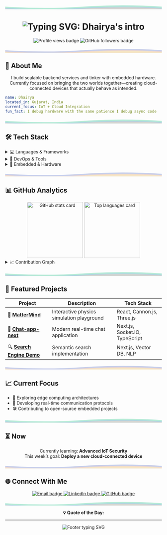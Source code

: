 <!-- Pastel SVG Divider -->
<p align="center">
  <svg width="100%" height="40" viewBox="0 0 1200 40" fill="none" xmlns="http://www.w3.org/2000/svg">
    <path d="M0 20 Q300 40 600 20 T1200 20 V40 H0 V20Z" fill="#B5EAD7"/>
    <path d="M0 30 Q300 50 600 30 T1200 30 V40 H0 V30Z" fill="#A7C7E7" fill-opacity="0.7"/>
    <path d="M0 35 Q300 55 600 35 T1200 35 V40 H0 V35Z" fill="#FFDAC1" fill-opacity="0.5"/>
  </svg>
</p>

<h1 align="center">
  <img src="https://readme-typing-svg.demolab.com?font=Fira+Code&size=32&duration=2800&pause=2000&color=A7C7E7&center=true&vCenter=true&width=600&lines=Hey+there!+I'm+Dhairya+%F0%9F%91%8B;Embedded+%26+Backend+Developer;Turning+coffee+%E2%86%92+code+in+pastel+hues" alt="Typing SVG: Dhairya's intro" />
</h1>

<p align="center">
  <img src="https://komarev.com/ghpvc/?username=Dhairya3391&style=flat-square&color=A7C7E7" alt="Profile views badge" />
  <img src="https://img.shields.io/github/followers/Dhairya3391?style=flat-square&color=B5EAD7&logo=github" alt="GitHub followers badge" />
</p>

<!-- SVG Divider -->
<p align="center">
  <svg width="100%" height="40" viewBox="0 0 1200 40" fill="none" xmlns="http://www.w3.org/2000/svg">
    <path d="M0 20 Q300 40 600 20 T1200 20 V40 H0 V20Z" fill="#C7CEEA"/>
    <path d="M0 30 Q300 50 600 30 T1200 30 V40 H0 V30Z" fill="#FFDAC1" fill-opacity="0.7"/>
    <path d="M0 35 Q300 55 600 35 T1200 35 V40 H0 V35Z" fill="#FFF5BA" fill-opacity="0.5"/>
  </svg>
</p>

## 🚀 About Me

<p align="center">
I build scalable backend services and tinker with embedded hardware. Currently focused on bringing the two worlds together—creating cloud-connected devices that actually behave as intended.
</p>

```yaml
name: Dhairya
located_in: Gujarat, India
current_focus: IoT + Cloud Integration
fun_fact: I debug hardware with the same patience I debug async code
```

<!-- SVG Divider -->
<p align="center">
  <svg width="100%" height="40" viewBox="0 0 1200 40" fill="none" xmlns="http://www.w3.org/2000/svg">
    <path d="M0 20 Q300 40 600 20 T1200 20 V40 H0 V20Z" fill="#B5EAD7"/>
    <path d="M0 30 Q300 50 600 30 T1200 30 V40 H0 V30Z" fill="#A7C7E7" fill-opacity="0.7"/>
    <path d="M0 35 Q300 55 600 35 T1200 35 V40 H0 V35Z" fill="#FFDAC1" fill-opacity="0.5"/>
  </svg>
</p>

## 🛠️ Tech Stack

<details>
<summary>💻 Languages & Frameworks</summary>
<br>

![Python](https://img.shields.io/badge/Python-A7C7E7?style=for-the-badge&logo=python&logoColor=000000)
![C](https://img.shields.io/badge/C-B5EAD7?style=for-the-badge&logo=c&logoColor=000000)
![Go](https://img.shields.io/badge/Go-FFDAC1?style=for-the-badge&logo=go&logoColor=000000)
![FastAPI](https://img.shields.io/badge/FastAPI-C7CEEA?style=for-the-badge&logo=fastapi&logoColor=000000)
![React](https://img.shields.io/badge/React-FFF5BA?style=for-the-badge&logo=react&logoColor=000000)
![Next.js](https://img.shields.io/badge/Next.js-E2E2E2?style=for-the-badge&logo=nextdotjs&logoColor=000000)

</details>

<details>
<summary>🔧 DevOps & Tools</summary>
<br>

![Docker](https://img.shields.io/badge/Docker-B5EAD7?style=for-the-badge&logo=docker&logoColor=000000)
![Kubernetes](https://img.shields.io/badge/Kubernetes-FFF5BA?style=for-the-badge&logo=kubernetes&logoColor=000000)
![GitHub Actions](https://img.shields.io/badge/GitHub%20Actions-A7C7E7?style=for-the-badge&logo=githubactions&logoColor=000000)
![PostgreSQL](https://img.shields.io/badge/PostgreSQL-C7CEEA?style=for-the-badge&logo=postgresql&logoColor=000000)
![Redis](https://img.shields.io/badge/Redis-FFDAC1?style=for-the-badge&logo=redis&logoColor=000000)

</details>

<details>
<summary>🔌 Embedded & Hardware</summary>
<br>

![Arduino](https://img.shields.io/badge/Arduino-FFF5BA?style=for-the-badge&logo=arduino&logoColor=000000)
![Raspberry Pi](https://img.shields.io/badge/Raspberry%20Pi-B5EAD7?style=for-the-badge&logo=raspberrypi&logoColor=000000)
![ESP32](https://img.shields.io/badge/ESP32-A7C7E7?style=for-the-badge&logo=espressif&logoColor=000000)

</details>

<!-- SVG Divider -->
<p align="center">
  <svg width="100%" height="40" viewBox="0 0 1200 40" fill="none" xmlns="http://www.w3.org/2000/svg">
    <path d="M0 20 Q300 40 600 20 T1200 20 V40 H0 V20Z" fill="#C7CEEA"/>
    <path d="M0 30 Q300 50 600 30 T1200 30 V40 H0 V30Z" fill="#FFDAC1" fill-opacity="0.7"/>
    <path d="M0 35 Q300 55 600 35 T1200 35 V40 H0 V35Z" fill="#FFF5BA" fill-opacity="0.5"/>
  </svg>
</p>

## 📊 GitHub Analytics

<div align="center">
  <img height="180em" src="https://github-readme-stats.vercel.app/api?username=Dhairya3391&show_icons=true&hide_border=true&theme=github_dark&title_color=A7C7E7&text_color=B5EAD7&icon_color=FFDAC1&bg_color=00000000" alt="GitHub stats card"/>
  <img height="180em" src="https://github-readme-stats.vercel.app/api/top-langs/?username=Dhairya3391&layout=compact&hide_border=true&theme=github_dark&title_color=A7C7E7&text_color=B5EAD7&bg_color=00000000" alt="Top languages card"/>
</div>

<details>
<summary>📈 Contribution Graph</summary>
<br>
<img src="https://github-readme-activity-graph.vercel.app/graph?username=Dhairya3391&theme=github-compact&hide_border=true&custom_title=Contribution%20Graph" alt="Contribution graph"/>
</details>

<!-- SVG Divider -->
<p align="center">
  <svg width="100%" height="40" viewBox="0 0 1200 40" fill="none" xmlns="http://www.w3.org/2000/svg">
    <path d="M0 20 Q300 40 600 20 T1200 20 V40 H0 V20Z" fill="#B5EAD7"/>
    <path d="M0 30 Q300 50 600 30 T1200 30 V40 H0 V30Z" fill="#A7C7E7" fill-opacity="0.7"/>
    <path d="M0 35 Q300 55 600 35 T1200 35 V40 H0 V35Z" fill="#FFDAC1" fill-opacity="0.5"/>
  </svg>
</p>

## 🎯 Featured Projects

<div align="center">

| Project                                                                        | Description                               | Tech Stack                     |
| ------------------------------------------------------------------------------ | ----------------------------------------- | ------------------------------ |
| 🧠 **[MatterMind](https://github.com/Dhairya3391/MatterMind)**                 | Interactive physics simulation playground | React, Cannon.js, Three.js     |
| 💬 **[Chat-app-next](https://github.com/Dhairya3391/chat-app-next)**           | Modern real-time chat application         | Next.js, Socket.IO, TypeScript |
| 🔍 **[Search Engine Demo](https://github.com/Dhairya3391/search-engine-demo)** | Semantic search implementation            | Next.js, Vector DB, NLP        |

</div>

<!-- SVG Divider -->
<p align="center">
  <svg width="100%" height="40" viewBox="0 0 1200 40" fill="none" xmlns="http://www.w3.org/2000/svg">
    <path d="M0 20 Q300 40 600 20 T1200 20 V40 H0 V20Z" fill="#C7CEEA"/>
    <path d="M0 30 Q300 50 600 30 T1200 30 V40 H0 V30Z" fill="#FFDAC1" fill-opacity="0.7"/>
    <path d="M0 35 Q300 55 600 35 T1200 35 V40 H0 V35Z" fill="#FFF5BA" fill-opacity="0.5"/>
  </svg>
</p>

## 📈 Current Focus

- 🚀 Exploring edge computing architectures
- 📡 Developing real-time communication protocols
- 🛠️ Contributing to open-source embedded projects

<!-- SVG Divider -->
<p align="center">
  <svg width="100%" height="40" viewBox="0 0 1200 40" fill="none" xmlns="http://www.w3.org/2000/svg">
    <path d="M0 20 Q300 40 600 20 T1200 20 V40 H0 V20Z" fill="#B5EAD7"/>
    <path d="M0 30 Q300 50 600 30 T1200 30 V40 H0 V30Z" fill="#A7C7E7" fill-opacity="0.7"/>
    <path d="M0 35 Q300 55 600 35 T1200 35 V40 H0 V35Z" fill="#FFDAC1" fill-opacity="0.5"/>
  </svg>
</p>

## ⏳ Now

<p align="center">
Currently learning: <b>Advanced IoT Security</b> <br/>
This week’s goal: <b>Deploy a new cloud-connected device</b>
</p>

<!-- SVG Divider -->
<p align="center">
  <svg width="100%" height="40" viewBox="0 0 1200 40" fill="none" xmlns="http://www.w3.org/2000/svg">
    <path d="M0 20 Q300 40 600 20 T1200 20 V40 H0 V20Z" fill="#C7CEEA"/>
    <path d="M0 30 Q300 50 600 30 T1200 30 V40 H0 V30Z" fill="#FFDAC1" fill-opacity="0.7"/>
    <path d="M0 35 Q300 55 600 35 T1200 35 V40 H0 V35Z" fill="#FFF5BA" fill-opacity="0.5"/>
  </svg>
</p>

## 🌐 Connect With Me

<p align="center">
  <a href="mailto:dhairyaadroja3391@gmail.com">
    <img src="https://img.shields.io/badge/Email-A7C7E7?style=for-the-badge&logo=gmail&logoColor=000000" alt="Email badge"/>
  </a>
  <a href="https://www.linkedin.com/in/dhairya3391/">
    <img src="https://img.shields.io/badge/LinkedIn-B5EAD7?style=for-the-badge&logo=linkedin&logoColor=000000" alt="LinkedIn badge"/>
  </a>
  <a href="https://github.com/Dhairya3391">
    <img src="https://img.shields.io/badge/GitHub-FFDAC1?style=for-the-badge&logo=github&logoColor=000000" alt="GitHub badge"/>
  </a>
</p>

<!-- SVG Divider -->
<p align="center">
  <svg width="100%" height="40" viewBox="0 0 1200 40" fill="none" xmlns="http://www.w3.org/2000/svg">
    <path d="M0 20 Q300 40 600 20 T1200 20 V40 H0 V20Z" fill="#B5EAD7"/>
    <path d="M0 30 Q300 50 600 30 T1200 30 V40 H0 V30Z" fill="#A7C7E7" fill-opacity="0.7"/>
    <path d="M0 35 Q300 55 600 35 T1200 35 V40 H0 V35Z" fill="#FFDAC1" fill-opacity="0.5"/>
  </svg>
</p>

<!-- Dynamic Quote Placeholder -->
<p align="center">
  <b>💡 Quote of the Day:</b><br/>
  <i><!--QUOTE_PLACEHOLDER--></i>
</p>

---

<p align="center">
  <img src="https://readme-typing-svg.demolab.com?font=Fira+Code&size=14&duration=4000&pause=1000&color=A7C7E7&center=true&vCenter=true&width=500&lines=Thanks+for+visiting+my+profile!;Let's+build+something+awesome+together+%F0%9F%9A%80" alt="Footer typing SVG" />
</p>

<!-- Last updated: PLACEHOLDER_DATE -->
